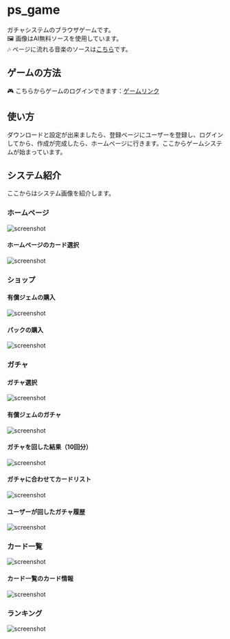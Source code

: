 # ps_game
ガチャシステムのブラウザゲームです。<br>
🖼 画像はAI無料ソースを使用しています。<br>
🎶 ページに流れる音楽のソースは[こちら](https://pixabay.com/music/search/genre/video%20games/)です。

## ゲームの方法
🎮 こちらからゲームのログインできます：[ゲームリンク](http://153.126.183.193/student/k248010/ps_game/)

## 使い方
ダウンロードと設定が出来ましたら、登録ページにユーザーを登録し、ログインしてから、作成が完成したら、ホームページに行きます。ここからゲームシステムが始まっています。

## システム紹介
ここからはシステム画像を紹介します。

### ホームページ
![screenshot](screenshot/homepage.png)

#### ホームページのカード選択
![screenshot](screenshot/homepage-homecard.png)

### ショップ
#### 有償ジェムの購入
![screenshot](screenshot/shop-paid-gems.png)

#### パックの購入
![screenshot](screenshot/shop-packs.png)

### ガチャ
#### ガチャ選択
![screenshot](screenshot/event_gacha.png)

#### 有償ジェムのガチャ
![screenshot](screenshot/paid-gacha.png)

#### ガチャを回した結果（10回分）
![screenshot](screenshot/gacha-result.png)

#### ガチャに合わせてカードリスト
![screenshot](screenshot/gacha-cardlist.png)

#### ユーザーが回したガチャ履歴
![screenshot](screenshot/gacha-history.png)

### カード一覧
![screenshot](screenshot/cardlist.png)

#### カード一覧のカード情報
![screenshot](screenshot/cardlist-details.png)

### ランキング
![screenshot](screenshot/ranking.png)
